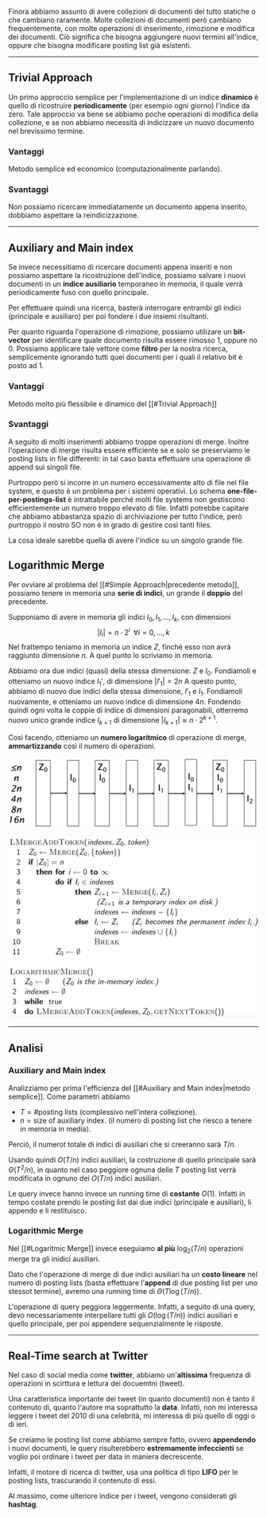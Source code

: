 Finora abbiamo assunto di avere collezioni di documenti del tutto statiche o che cambiano raramente.
Molte collezioni di documenti però cambiano frequentemente, con molte operazioni di inserimento, rimozione e modifica dei documenti.
Ciò significa che bisogna aggiungere nuovi termini all'indice, oppure che bisogna modificare posting list già esistenti.

-------
## Trivial Approach
Un primo approccio semplice per l'implementazione di un indice **dinamico** è quello di ricostruire **periodicamente** (per esempio ogni giorno) l'indice da zero.
Tale approccio va bene se abbiamo poche operazioni di modifica della collezione, e se non abbiamo necessità di indicizzare un nuovo documento nel brevissimo termine.

### Vantaggi
Metodo semplice ed economico (computazionalmente parlando).

### Svantaggi 
Non possiamo ricercare immediatamente un documento appena inserito, dobbiamo aspettare la reindicizzazione.

------
## Auxiliary and Main index
Se invece necessitiamo di ricercare documenti appena inseriti e non possiamo aspettare la ricostruzione dell'indice, possiamo salvare i nuovi documenti in un **indice ausiliario** temporaneo in memoria, il quale verrà periodicamente fuso con quello principale.

Per effettuare quindi una ricerca, basterà interrogare entrambi gli indici (principale e ausiliaro) per poi fondere i due insiemi risultanti.

Per quanto riguarda l'operazione di rimozione, possiamo utilizare un **bit-vector** per identificare quale documento risulta essere rimosso 1, oppure no 0.
Possiamo applicare tale vettore come **filtro** per la nostra ricerca, semplicemente ignorando tutti quei documenti per i quali il relativo bit è posto ad 1.

### Vantaggi
Metodo molto più flessibile e dinamico del [[#Trivial Approach]]

### Svantaggi
A seguito di molti inserimenti abbiamo troppe operazioni di merge.
Inoltre l'operazione di merge risulta essere efficiente se e solo se preserviamo le posting lists in file differenti: in tal caso basta effettuare una operazione di append sui singoli file.

Purtroppo però si incorre in un numero eccessivamente alto di file nel file system, e questo è un problema per i sistemi operativi.
Lo schema **one-file-per-postings-list** è intrattabile perché molti file systems non gestiscono efficientemente un numero troppo elevato di file.
Infatti potrebbe capitare che abbiamo abbastanza spazio di archiviazione per tutto l'indice, però purtroppo il nostro SO non è in grado di gestire così tanti files.

La cosa ideale sarebbe quella di avere l'indice su un singolo grande file.

## Logarithmic Merge
Per ovviare al problema del [[#Simple Approach|precedente metodo]], possiamo tenere in memoria una **serie di indici**, un grande il **doppio** del precedente.

Supponiamo di avere in memoria gli indici $I_0, I_1, ..., I_k$, con dimensioni $$\vert I_i \vert = n \cdot 2^i \;\; \forall i = 0, ..., k$$
Nel frattempo teniamo in memoria un indice $Z$, finché esso non avrà raggiunto dimensione $n$.
A quel punto lo scriviamo in memoria.

Abbiamo ora due indici (quasi) della stessa dimensione: $Z$ e $I_0$.
Fondiamoli e otteniamo un nuovo indice $I_1'$, di dimensione $\vert I'_1 \vert = 2n$
A questo punto, abbiamo di nuovo due indici della stessa dimensione, $I'_1$ e $I_1$.
Fondiamoli nuovamente, e otteniamo un nuovo indice di dimensione $4n$.
Fondendo quindi ogni volta le coppie di indice di dimensioni paragonabili, otterremo nuovo unico grande indice $I_{k+1}$ di dimensione $\vert I_{k+1} \vert \approx n \cdot 2^{k+1}$.

Così facendo, otteniamo un **numero logaritmico** di operazione di merge, **ammartizzando** così il numero di operazioni.

![](./img/IR_dynamic_index_1.png)

![](./img/IR_dynamic_index_2.png)

------
## Analisi

### Auxiliary and Main index
Analizziamo per prima l'efficienza del [[#Auxiliary and Main index|metodo semplice]].
Come parametri abbiamo
- $T = \text{\# posting lists}$ (complessivo nell'intera collezione).
- $n = \text{size of auxiliary index}$. (il numero di posting list che riesco a tenere in memoria in media).

Perciò, il numerot totale di indici di ausiliari che si creeranno sarà $T/n$.

Usando quindi $O(T/n)$ indici ausiliari, la costruzione di quello principale sarà $\Theta(T^2/n)$, in quanto nel caso peggiore ognuna delle $T$ posting list verrà modificata in ognuno dei $O(T/n)$ indici ausiliari.

Le query invece hanno invece un running time di **costante** $O(1)$.
Infatti in tempo costate prendo le posting list dai due indici (principale e ausiliari), li appendo e li restituisco.

### Logarithmic Merge
Nel [[#Logaritmic Merge]] invece eseguiamo **al più** $\log_2{(T/n)}$ operazioni merge tra gli inidici ausiliari.

Dato che l'operazione di merge di due indici ausiliari ha un **costo lineare** nel numero  di posting lists (basta effettuare l'**append** di due posting list per uno stessot termine), avremo una running time di $\Theta(T\log{(T/n)})$.

L'operazione di query peggiora leggermente.
Infatti, a seguito di una query, devo necessariamente interpellare tutti gli $O(\log{(T/n)})$ indici ausiliari e quello principale, per poi appendere sequenzialmente le risposte.

-----
## Real-Time search at Twitter
Nel caso di social media come **twitter**, abbiamo un'**altissima** frequenza di operazioni in scirttura e lettura dei docuemtni (tweet).

Una caratteristica importante dei tweet (in quanto documenti) non è tanto il contenuto di, quanto l'autore ma soprattutto la **data**.
Infatti, non mi interessa leggere i tweet del 2010 di una celebrità, mi interessa di più quello di oggi o di ieri.

Se creiamo le posting list come abbiamo sempre fatto, ovvero **appendendo** i nuovi documenti, le query risulterebbero **estremamente infeccienti** se voglio poi ordinare i tweet per data in maniera decrescente.

Infatti, il motore di ricerca di twitter, usa una politica di tipo **LIFO** per le posting lists, trascurando il contenuto di essi.

Al massimo, come ulteriore indice per i tweet, vengono considerati gli **hashtag**.
